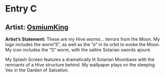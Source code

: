 # Entry C
## Artist: [**OsmiumKing**](https://www.twitter.com/KingOsmium)
**Artist’s Statement:**
These are my Hive worms... terrors from the Moon.   My logo includes the worm“S”, as well as the “o”  in its orbit to evoke the Moon.  My icon includes the “S” worm, with the saltire Solarian swords ajouré.

My Splash Screen features a dramatically lit Solarian Moonbase with the remnants of a Hive structure behind.  My wallpaper plays on the sleeping Vex in the Garden of Salvation.
